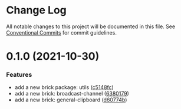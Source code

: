 # Change Log

All notable changes to this project will be documented in this file.
See [Conventional Commits](https://conventionalcommits.org) for commit guidelines.

# 0.1.0 (2021-10-30)


### Features

* add a new brick package: utils ([c5148fc](https://github.com/easyops-cn/next-basics/commit/c5148fcd6ac04dfbe0b2a4a1bcde17bad74e7b4a))
* add a new brick: broadcast-channel ([6380179](https://github.com/easyops-cn/next-basics/commit/638017984a9b330595eed68862afef2ac957b56d))
* add a new brick: general-clipboard ([d60774b](https://github.com/easyops-cn/next-basics/commit/d60774b60885631dfaeefda3e2561374d98bfd8f))
